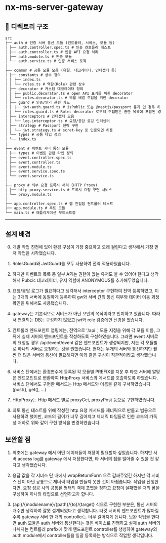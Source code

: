# nx-ms-server-gateway

## 📁 디렉토리 구조

```md
src
├── auth # 인증 서버 통신 모듈 (컨트롤러, 서비스, 모듈 등)
│ ├── auth.controller.spec.ts # 인증 컨트롤러 테스트
│ ├── auth.controller.ts # 인증 API 요청 처리
│ ├── auth.module.ts # 인증 모듈
│ └── auth.service.ts # 인증 서비스 로직
│
├── common # 공통 모듈 모음 (유틸, 데코레이터, 인터셉터 등)
│ ├── constants # 상수 정의
│ │ ├── index.ts
│ │ └── roles.ts # 역할(Role) 관련 상수
│ ├── decorator # 커스텀 데코레이터 정의
│ │ ├── public.decorator.ts # open API 표기를 위한 decorator
│ │ └── roles.decorator.ts # 역할 배열 주입을 위한 decorator
│ ├── guard # 인증/인가 관련 가드
│ │ ├── jwt-auth.guard.ts # isPublic 또는 @nestjs/passport 통과 인 경우 허용
│ │ └── roles.guard.ts # Roles decorator 로부터 주입받은 권한 목록에 포함된 경우, 또는 ANONYMOUS 대상인 경우 허용
│ ├── interceptors # 인터셉터 모음
│ │ └── log.interceptor.ts # 요청/응답 로깅 인터셉터
│ ├── strategy # Passport 전략 구현
│ │ └── jwt.strategy.ts # scret-key 로 인증되면 허용
│ └── types # 공통 타입 정의
│ └── index.ts
│
├── event # 이벤트 서버 통신 모듈
│ ├── types # 이벤트 관련 타입 정의
│ ├── event.controller.spec.ts
│ ├── event.controller.ts
│ ├── event.module.ts
│ ├── event.service.spec.ts
│ └── event.service.ts
│
├── proxy # 외부 요청 프록시 처리 (HTTP Proxy)
│ ├── http-proxy.service.ts # 프록시 요청 구현 서비스
│ └── proxy.module.ts
│
├── app.controller.spec.ts # 앱 진입점 컨트롤러 테스트
├── app.module.ts # 루트 모듈
└── main.ts # 애플리케이션 부트스트랩
```

---

## 설계 배경

0. 개발 작업 진전에 있어 환경 구성이 가장 중요하고 오래 걸린다고 생각해서 가장 먼저 작업을 시작했습니다.

1. RolesGuard와 JwtGuard를 모두 사용하여 전역 적용하였습니다.

2. 하지만 이벤트의 목록 등 일부 API는 권한이 없는 유저도 볼 수 있어야 한다고 생각해서 Pubcic 데코레이터, 유저 역할에 ANONYMOUS를 추가해두었습니다.

3. 요청/응답 로그가 필요하다고 생각해서 interceptor 구현하여 전역 등록하였고, 이는 3개의 서버에 동일하게 등록하여 gw와 서버 간의 통신 여부와 데이터 이동 과정 확인을 위해서도 사용됐습니다.

4. gateway는 기본적으로 서비스가 아닌 보안의 목적이라고 인지하고 있습니다. 따라서 연결되는 DB는 구성하지 않았고 jwt와 role 검증에만 신경을 썼습니다.

5. 컨트롤러 엔드포인트 맵핑에는, 전역으로 '/api ', 모듈 지정을 위해 각 모듈 이름, 그 뒤에 실제 서버의 엔드포인트를 작성하도록 구성하였습니다. 그러면 event 서버로의 요청일 경우 /api/event/event 같은 엔드포인트가 생성되지만, 저는 각 모듈별로 하나의 서버로 요청하는 것을 원했습니다. 현재는 두개의 서버와 통신하지만 훨씬 더 많은 서버와 통신이 필요해지면 이와 같은 구성이 직관적이라고 생각했습니다.

6. 서비스 단에서는 환경변수에 등록된 각 모듈별 PREFIX를 지운 후 타겟 서버에 알맞은 엔드포인트로 변환하여 HttpProxy 서비스의 메서드를 호출하도록 하였습니다. 서비스 단에서도 구현한 메서드는 Http 메서드와 이름을 같게 구서하였습니다. (post(), get(), ...)

7. HttpProxy는 Http 메서드 별로 proxyGet, proxyPost 등으로 구현하였습니다.

8. 최토 통신 테스트를 위해 작성한 http 요청 메서드를 제너릭으로 만들고 범용으로 사용하려 했지만, 코드의 길이가 너무 길어지고 제너릭 타입들로 인한 코드의 가독성 저하로 위와 같이 구현 방식을 변경하였습니다.

## 보완할 점

1. 최초에는 gateway 에서 어떤 데이터들이 저장이 필요할까 싶었습니다. 하지만 서버 access log를 gateway 에서 저장한다면, 타 서버의 짐을 덜어줄 수 있을 것 같다고 생각했습니다.

2. 응답 값을 각 서비스 단 내에서 wrapReturnForm 으로 감싸주었긴 하지만 각 서비스 단이 아닌 공통으로 제너릭 타입을 만들지 못한 것이 아쉽습니다. 작업을 진행한다면, 요청 성공 시의 공통된 형태의 객체 포맷을 정하고 요청이 실패했을 때의 폼을 구성하여 하나의 타입으로 선언하고자 합니다.

3. {api}/{modulename}/{path}/{to}/{target} 식으로 구현한 부분은, 통신 서버의 개수만 생각하여 잘못 설계되었다고 생각합니다. 타깃 서버의 엔드포인트가 많아질 수록 gateway 서버 한 개의 controller는 너무 길어지게 됩니다. 보완 작업을 한다면 auth 모듈은 auth 서버와 통신한다는 것은 베이스로 진행하고 실제 auth 서버의 나눠지는 컨트롤러 prefix에 맞게 엔드포인트 controller를 생성하여 gateway의 auth module에서 controller들을 일괄 등록하는 방식으로 작업할 생각입니다.
